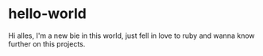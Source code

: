 # hello-world
Hi alles,
I'm a new bie in this world, just fell in love to ruby and wanna know further on this projects.
